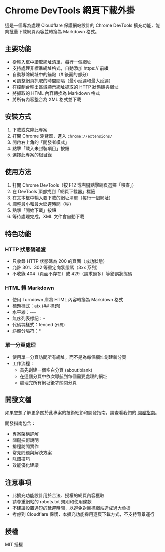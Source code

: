 # Chrome DevTools 網頁下載外掛

這是一個專為處理 Cloudflare 保護網站設計的 Chrome DevTools 擴充功能，能夠批量下載網頁內容並轉換為 Markdown 格式。

## 主要功能

- 從輸入框中讀取網址清單，每行一個網址
- 支持處理非標準網址格式，自動添加 https:// 前綴
- 自動移除網址中的錨點（# 後面的部分）
- 可調整網頁抓取的時間間隔（最小延遲和最大延遲）
- 在控制台輸出區域顯示網址抓取的 HTTP 狀態碼與網址
- 將抓取的 HTML 內容轉換為 Markdown 格式
- 將所有內容整合為 XML 格式並下載

## 安裝方式

1. 下載或克隆此專案
2. 打開 Chrome 瀏覽器，進入 `chrome://extensions/`
3. 開啟右上角的「開發者模式」
4. 點擊「載入未封裝項目」按鈕
5. 選擇此專案的根目錄

## 使用方法

1. 打開 Chrome DevTools（按 F12 或右鍵點擊網頁選擇「檢查」）
2. 在 DevTools 頂部找到「網頁下載器」標籤
3. 在文本框中輸入要下載的網址清單（每行一個網址）
4. 調整最小和最大延遲時間（秒）
5. 點擊「開始下載」按鈕
6. 等待處理完成，XML 文件會自動下載

## 特色功能

### HTTP 狀態碼過濾

- 只收錄 HTTP 狀態碼為 200 的頁面（成功狀態）
- 允許 301、302 等重定向狀態碼（3xx 系列）
- 不收錄 404（頁面不存在）或 429（請求過多）等錯誤狀態碼

### HTML 轉 Markdown

- 使用 Turndown 庫將 HTML 內容轉換為 Markdown 格式
- 標題樣式：atx (## 標題)
- 水平線：---
- 無序列表標記：-
- 代碼塊樣式：fenced (```代碼```)
- 斜體分隔符：*

### 單一分頁處理

- 使用單一分頁訪問所有網址，而不是為每個網址創建新分頁
- 工作流程：
  - 首先創建一個空白分頁 (about:blank)
  - 在這個分頁中依次導航到每個需要處理的網址
  - 處理完所有網址後才關閉分頁

## 開發文檔

如果您想了解更多關於此專案的技術細節和開發指南，請查看我們的 [開發指南](./howto.md)。

開發指南包含：
- 專案架構詳解
- 關鍵技術說明
- 排程訪問實作
- 常見問題與解決方案
- 除錯技巧
- 效能優化建議

## 注意事項

- 此擴充功能設計用於合法、授權的網頁內容獲取
- 請尊重網站的 robots.txt 規則和使用條款
- 不建議設置過短的延遲時間，以避免對目標網站造成過大負擔
- 考慮到 Cloudflare 保護，本擴充功能採用逐頁下載方式，不支持背景運行

## 授權

MIT 授權
